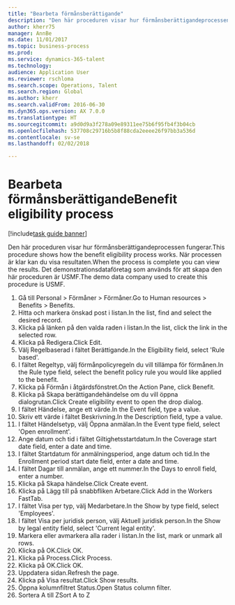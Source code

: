 ```yaml
--- 
title: "Bearbeta förmånsberättigande"
description: "Den här proceduren visar hur förmånsberättigandeprocessen fungerar."
author: kherr75
manager: AnnBe
ms.date: 11/01/2017
ms.topic: business-process
ms.prod: 
ms.service: dynamics-365-talent
ms.technology: 
audience: Application User
ms.reviewer: rschloma
ms.search.scope: Operations, Talent
ms.search.region: Global
ms.author: kherr
ms.search.validFrom: 2016-06-30
ms.dyn365.ops.version: AX 7.0.0
ms.translationtype: HT
ms.sourcegitcommit: a9d0d9a3f278a09e89311ee75b6f95fb4f3b04cb
ms.openlocfilehash: 537708c29716b5b8f88cda2eeee26f97bb3a536d
ms.contentlocale: sv-se
ms.lasthandoff: 02/02/2018

---
```

# <a name="benefit-eligibility-process"></a><span data-ttu-id="31593-103">Bearbeta förmånsberättigande</span><span class="sxs-lookup"><span data-stu-id="31593-103">Benefit eligibility process</span></span>

[!include[task guide banner](../../includes/task-guide-banner.md)]

<span data-ttu-id="31593-104">Den här proceduren visar hur förmånsberättigandeprocessen fungerar.</span><span class="sxs-lookup"><span data-stu-id="31593-104">This procedure shows how the benefit eligibility process works.</span></span> <span data-ttu-id="31593-105">När processen är klar kan du visa resultaten.</span><span class="sxs-lookup"><span data-stu-id="31593-105">When the process is complete you can view the results.</span></span> <span data-ttu-id="31593-106">Det demonstrationsdataföretag som används för att skapa den här proceduren är USMF.</span><span class="sxs-lookup"><span data-stu-id="31593-106">The demo data company used to create this procedure is USMF.</span></span>

1. <span data-ttu-id="31593-107">Gå till Personal > Förmåner > Förmåner.</span><span class="sxs-lookup"><span data-stu-id="31593-107">Go to Human resources > Benefits > Benefits.</span></span>
2. <span data-ttu-id="31593-108">Hitta och markera önskad post i listan.</span><span class="sxs-lookup"><span data-stu-id="31593-108">In the list, find and select the desired record.</span></span>
3. <span data-ttu-id="31593-109">Klicka på länken på den valda raden i listan.</span><span class="sxs-lookup"><span data-stu-id="31593-109">In the list, click the link in the selected row.</span></span>
4. <span data-ttu-id="31593-110">Klicka på Redigera.</span><span class="sxs-lookup"><span data-stu-id="31593-110">Click Edit.</span></span>
5. <span data-ttu-id="31593-111">Välj Regelbaserad i fältet Berättigande.</span><span class="sxs-lookup"><span data-stu-id="31593-111">In the Eligibility field, select 'Rule based'.</span></span>
6. <span data-ttu-id="31593-112">I fältet Regeltyp, välj förmånpolicyregeln du vill tillämpa för förmånen.</span><span class="sxs-lookup"><span data-stu-id="31593-112">In the Rule type field, select the benefit policy rule you would like applied to the benefit.</span></span>
7. <span data-ttu-id="31593-113">Klicka på Förmån i åtgärdsfönstret.</span><span class="sxs-lookup"><span data-stu-id="31593-113">On the Action Pane, click Benefit.</span></span>
8. <span data-ttu-id="31593-114">Klicka på Skapa berättigandehändelse om du vill öppna dialogrutan.</span><span class="sxs-lookup"><span data-stu-id="31593-114">Click Create eligibility event to open the drop dialog.</span></span>
9. <span data-ttu-id="31593-115">I fältet Händelse, ange ett värde.</span><span class="sxs-lookup"><span data-stu-id="31593-115">In the Event field, type a value.</span></span>
10. <span data-ttu-id="31593-116">Skriv ett värde i fältet Beskrivning.</span><span class="sxs-lookup"><span data-stu-id="31593-116">In the Description field, type a value.</span></span>
11. <span data-ttu-id="31593-117">I fältet Händelsetyp, välj Öppna anmälan.</span><span class="sxs-lookup"><span data-stu-id="31593-117">In the Event type field, select 'Open enrollment'.</span></span>
12. <span data-ttu-id="31593-118">Ange datum och tid i fältet Giltighetsstartdatum.</span><span class="sxs-lookup"><span data-stu-id="31593-118">In the Coverage start date field, enter a date and time.</span></span>
13. <span data-ttu-id="31593-119">I fältet Startdatum för anmälningsperiod, ange datum och tid.</span><span class="sxs-lookup"><span data-stu-id="31593-119">In the Enrollment period start date field, enter a date and time.</span></span>
14. <span data-ttu-id="31593-120">I fältet Dagar till anmälan, ange ett nummer.</span><span class="sxs-lookup"><span data-stu-id="31593-120">In the Days to enroll field, enter a number.</span></span>
15. <span data-ttu-id="31593-121">Klicka på Skapa händelse.</span><span class="sxs-lookup"><span data-stu-id="31593-121">Click Create event.</span></span>
16. <span data-ttu-id="31593-122">Klicka på Lägg till på snabbfliken Arbetare.</span><span class="sxs-lookup"><span data-stu-id="31593-122">Click Add in the Workers FastTab.</span></span>
17. <span data-ttu-id="31593-123">I fältet Visa per typ, välj Medarbetare.</span><span class="sxs-lookup"><span data-stu-id="31593-123">In the Show by type field, select 'Employees'.</span></span>
18. <span data-ttu-id="31593-124">I fältet Visa per juridisk person, välj Aktuell juridisk person.</span><span class="sxs-lookup"><span data-stu-id="31593-124">In the Show by legal entity field, select 'Current legal entity'.</span></span>
19. <span data-ttu-id="31593-125">Markera eller avmarkera alla rader i listan.</span><span class="sxs-lookup"><span data-stu-id="31593-125">In the list, mark or unmark all rows.</span></span>
20. <span data-ttu-id="31593-126">Klicka på OK.</span><span class="sxs-lookup"><span data-stu-id="31593-126">Click OK.</span></span>
21. <span data-ttu-id="31593-127">Klicka på Process.</span><span class="sxs-lookup"><span data-stu-id="31593-127">Click Process.</span></span>
22. <span data-ttu-id="31593-128">Klicka på OK.</span><span class="sxs-lookup"><span data-stu-id="31593-128">Click OK.</span></span>
23. <span data-ttu-id="31593-129">Uppdatera sidan.</span><span class="sxs-lookup"><span data-stu-id="31593-129">Refresh the page.</span></span>
24. <span data-ttu-id="31593-130">Klicka på Visa resultat.</span><span class="sxs-lookup"><span data-stu-id="31593-130">Click Show results.</span></span>
25. <span data-ttu-id="31593-131">Öppna kolumnfiltret Status.</span><span class="sxs-lookup"><span data-stu-id="31593-131">Open Status column filter.</span></span>
26. <span data-ttu-id="31593-132">Sortera A till Z</span><span class="sxs-lookup"><span data-stu-id="31593-132">Sort A to Z</span></span>


